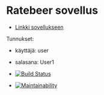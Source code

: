 #  Ratebeer sovellus

* [Linkki sovellukseen](https://protected-meadow-23090.herokuapp.com/breweries)

Tunnukset:
* käyttäjä: user
* salasana: User1

* [![Build Status](https://travis-ci.org/tattimus/Ratebeer.svg?branch=master)](https://travis-ci.org/tattimus/Ratebeer)
* [![Maintainability](https://api.codeclimate.com/v1/badges/3667c5505f3694aa8899/maintainability)](https://codeclimate.com/github/tattimus/Ratebeer/maintainability) 
